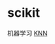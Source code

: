 # scikit
机器学习
[KNN](https://scikit-learn.org/stable/modules/generated/sklearn.model_selection.ShuffleSplit.html#sklearn.model_selection.ShuffleSplit)
